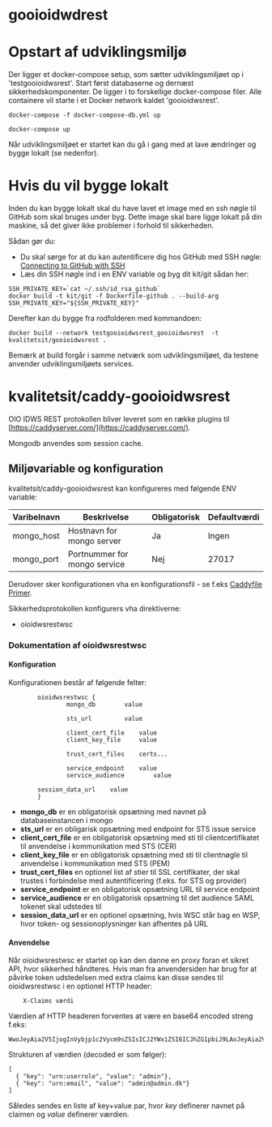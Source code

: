 # gooioidwdrest

# Opstart af udviklingsmiljø                              

Der ligger et docker-compose setup, som sætter udviklingsmiljøet op i 'testgooioidwsrest'.
Start først databaserne og dernæst sikkerhedskomponenter. De ligger i to forskellige docker-compose filer. Alle containere vil starte i et Docker network kaldet 'gooioidwsrest'.

```
docker-compose -f docker-compose-db.yml up

docker-compose up
```

Når udviklingsmiljøet er startet kan du gå i gang med at lave ændringer og bygge lokalt (se nedenfor).


# Hvis du vil bygge lokalt

Inden du kan bygge lokalt skal du have lavet et image med en ssh nøgle til GitHub som skal bruges under byg.
Dette image skal bare ligge lokalt på din maskine, så det giver ikke problemer i forhold til sikkerheden.

Sådan gør du:

- Du skal sørge for at du kan autentificere dig hos GitHub med SSH nøgle: [Connecting to GitHub with SSH](https://help.github.com/en/articles/connecting-to-github-with-ssh)
- Læs din SSH nøgle ind i en ENV variable og byg dit kit/git sådan her: 
```
SSH_PRIVATE_KEY=`cat ~/.ssh/id_rsa_github`
docker build -t kit/git -f Dockerfile-github . --build-arg SSH_PRIVATE_KEY="${SSH_PRIVATE_KEY}"
```

Derefter kan du bygge fra rodfolderen med kommandoen:
```
docker build --network testgooioidwsrest_gooioidwsrest  -t kvalitetsit/gooioidwsrest .
```

Bemærk at build forgår i samme netværk som udviklingsmiljøet, da testene anvender udviklingsmiljøets services.

# kvalitetsit/caddy-gooioidwsrest

OIO IDWS REST protokollen bliver leveret som en række plugins til [https://caddyserver.com/](https://caddyserver.com/).

Mongodb anvendes som session cache. 

## Miljøvariable og konfiguration

kvalitetsit/caddy-gooioidwsrest kan konfigureres med følgende ENV variable:

Varibelnavn  | Beskrivelse                                    | Obligatorisk | Defaultværdi    |
------------ | ---------------------------------------------- | ------------ | --------------- |
mongo_host   | Hostnavn for mongo server                      | Ja           | Ingen           |
mongo_port   | Portnummer for mongo service                   | Nej          | 27017           |

Derudover sker konfigurationen vha en konfigurationsfil - se f.eks [Caddyfile Primer](https://caddyserver.com/tutorial/caddyfile).

Sikkerhedsprotokollen konfigurers vha direktiverne:
* oioidwsrestwsc

### Dokumentation af oioidwsrestwsc

#### Konfiguration
Konfigurationen består af følgende felter:

```
        oioidwsrestwsc {
                mongo_db		value

                sts_url			value

                client_cert_file	value
                client_key_file		value

                trust_cert_files	certs...

                service_endpoint	value
                service_audience        value

		session_data_url	value
        }
```

* **mongo_db** er en obligatorisk opsætning med navnet på databaseinstancen i mongo
* **sts_url** er en obligarisk opsætning med endpoint for STS issue service
* **client_cert_file** er en obligatorisk opsætning med sti til clientcertifikatet til anvendelse i kommunikation med STS (CER)
* **client_key_file** er en obligatorisk opsætning med sti til clientnøgle til anvendelse i kommunikation med STS (PEM)
* **trust_cert_files** en optionel list af stier til SSL certifikater, der skal trustes i forbindelse med autentificering (f.eks. for STS og provider)
* **service_endpoint** er en obligatorisk opsætning URL til service endpoint
* **service_audience** er en obligatorisk opsætning til det audience SAML tokenet skal udstedes til
* **session_data_url** er en optionel opsætning, hvis WSC står bag en WSP, hvor token- og sessionoplysninger kan afhentes på URL

#### Anvendelse
Når oioidwsrestwsc er startet op kan den danne en proxy foran et sikret API, hvor sikkerhed håndteres.
Hvis man fra anvendersiden har brug for at påvirke token udstedelsen med extra claims kan disse sendes til oioidwsrestwsc i en optionel HTTP header:
```
	X-Claims værdi
```

Værdien af HTTP headeren forventes at være en base64 encoded streng f.eks:
```
WwoJeyAia2V5IjogInVybjp1c2Vycm9sZSIsICJ2YWx1ZSI6ICJhZG1pbiJ9LAoJeyAia2V5IjogInVybjplbWFpbCIsICJ2YWx1ZSI6ICJhZG1pbkBhZG1pbi5kayJ9Cl0=
```

Strukturen af værdien (decoded er som følger):
```
[
  { "key": "urn:userrole", "value": "admin"},
  { "key": "urn:email", "value": "admin@admin.dk"}
]

```

Således sendes en liste af key+value par, hvor *key* definerer navnet på claimen og *value* definerer værdien. 
